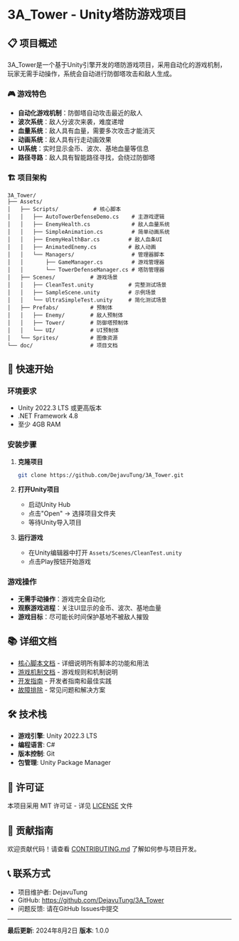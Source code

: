 # 3A_Tower - Unity塔防游戏项目

## 📋 项目概述

3A_Tower是一个基于Unity引擎开发的塔防游戏项目，采用自动化的游戏机制，玩家无需手动操作，系统会自动进行防御塔攻击和敌人生成。

### 🎮 游戏特色

- **自动化游戏机制**：防御塔自动攻击最近的敌人
- **波次系统**：敌人分波次来袭，难度递增
- **血量系统**：敌人具有血量，需要多次攻击才能消灭
- **动画系统**：敌人具有行走动画效果
- **UI系统**：实时显示金币、波次、基地血量等信息
- **路径寻路**：敌人具有智能路径寻找，会绕过防御塔

### 🏗️ 项目架构

```
3A_Tower/
├── Assets/
│   ├── Scripts/           # 核心脚本
│   │   ├── AutoTowerDefenseDemo.cs    # 主游戏逻辑
│   │   ├── EnemyHealth.cs             # 敌人血量系统
│   │   ├── SimpleAnimation.cs         # 简单动画系统
│   │   ├── EnemyHealthBar.cs         # 敌人血条UI
│   │   ├── AnimatedEnemy.cs          # 敌人动画
│   │   └── Managers/                  # 管理器脚本
│   │       ├── GameManager.cs         # 游戏管理器
│   │       └── TowerDefenseManager.cs # 塔防管理器
│   ├── Scenes/           # 游戏场景
│   │   ├── CleanTest.unity           # 完整测试场景
│   │   ├── SampleScene.unity         # 示例场景
│   │   └── UltraSimpleTest.unity     # 简化测试场景
│   ├── Prefabs/          # 预制体
│   │   ├── Enemy/        # 敌人预制体
│   │   ├── Tower/        # 防御塔预制体
│   │   └── UI/           # UI预制体
│   └── Sprites/          # 图像资源
└── doc/                  # 项目文档
```

## 🚀 快速开始

### 环境要求

- Unity 2022.3 LTS 或更高版本
- .NET Framework 4.8
- 至少 4GB RAM

### 安装步骤

1. **克隆项目**
   ```bash
   git clone https://github.com/DejavuTung/3A_Tower.git
   ```

2. **打开Unity项目**
   - 启动Unity Hub
   - 点击"Open" → 选择项目文件夹
   - 等待Unity导入项目

3. **运行游戏**
   - 在Unity编辑器中打开 `Assets/Scenes/CleanTest.unity`
   - 点击Play按钮开始游戏

### 游戏操作

- **无需手动操作**：游戏完全自动化
- **观察游戏进程**：关注UI显示的金币、波次、基地血量
- **游戏目标**：尽可能长时间保护基地不被敌人摧毁

## 📚 详细文档

- [核心脚本文档](./scripts/README.md) - 详细说明所有脚本的功能和用法
- [游戏机制文档](./gameplay/README.md) - 游戏规则和机制说明
- [开发指南](./development/README.md) - 开发者指南和最佳实践
- [故障排除](./troubleshooting/README.md) - 常见问题和解决方案

## 🛠️ 技术栈

- **游戏引擎**: Unity 2022.3 LTS
- **编程语言**: C#
- **版本控制**: Git
- **包管理**: Unity Package Manager

## 📄 许可证

本项目采用 MIT 许可证 - 详见 [LICENSE](../LICENSE) 文件

## 🤝 贡献指南

欢迎贡献代码！请查看 [CONTRIBUTING.md](./CONTRIBUTING.md) 了解如何参与项目开发。

## 📞 联系方式

- 项目维护者: DejavuTung
- GitHub: https://github.com/DejavuTung/3A_Tower
- 问题反馈: 请在GitHub Issues中提交

---

**最后更新**: 2024年8月2日
**版本**: 1.0.0 